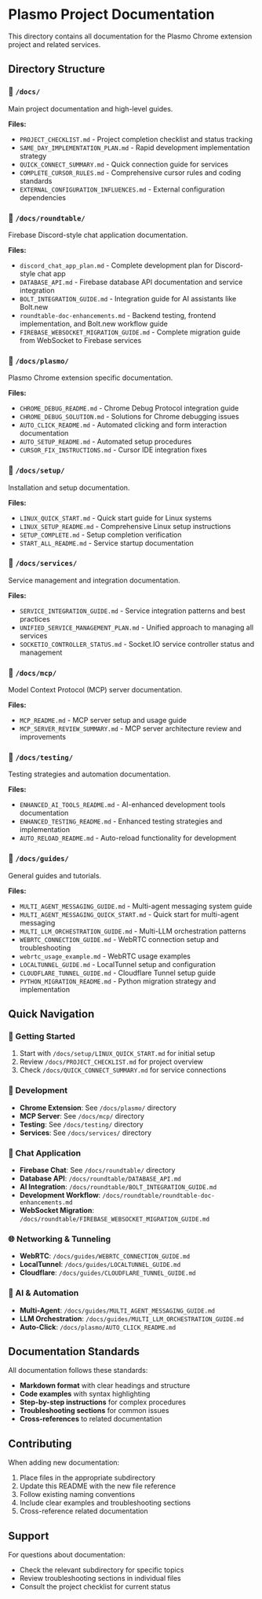 # Plasmo Project Documentation

This directory contains all documentation for the Plasmo Chrome extension project and related services.

## Directory Structure

### 📁 `/docs/`
Main project documentation and high-level guides.

**Files:**
- `PROJECT_CHECKLIST.md` - Project completion checklist and status tracking
- `SAME_DAY_IMPLEMENTATION_PLAN.md` - Rapid development implementation strategy
- `QUICK_CONNECT_SUMMARY.md` - Quick connection guide for services
- `COMPLETE_CURSOR_RULES.md` - Comprehensive cursor rules and coding standards
- `EXTERNAL_CONFIGURATION_INFLUENCES.md` - External configuration dependencies

### 📁 `/docs/roundtable/`
Firebase Discord-style chat application documentation.

**Files:**
- `discord_chat_app_plan.md` - Complete development plan for Discord-style chat app
- `DATABASE_API.md` - Firebase database API documentation and service integration
- `BOLT_INTEGRATION_GUIDE.md` - Integration guide for AI assistants like Bolt.new
- `roundtable-doc-enhancements.md` - Backend testing, frontend implementation, and Bolt.new workflow guide
- `FIREBASE_WEBSOCKET_MIGRATION_GUIDE.md` - Complete migration guide from WebSocket to Firebase services

### 📁 `/docs/plasmo/`
Plasmo Chrome extension specific documentation.

**Files:**
- `CHROME_DEBUG_README.md` - Chrome Debug Protocol integration guide
- `CHROME_DEBUG_SOLUTION.md` - Solutions for Chrome debugging issues
- `AUTO_CLICK_README.md` - Automated clicking and form interaction documentation
- `AUTO_SETUP_README.md` - Automated setup procedures
- `CURSOR_FIX_INSTRUCTIONS.md` - Cursor IDE integration fixes

### 📁 `/docs/setup/`
Installation and setup documentation.

**Files:**
- `LINUX_QUICK_START.md` - Quick start guide for Linux systems
- `LINUX_SETUP_README.md` - Comprehensive Linux setup instructions
- `SETUP_COMPLETE.md` - Setup completion verification
- `START_ALL_README.md` - Service startup documentation

### 📁 `/docs/services/`
Service management and integration documentation.

**Files:**
- `SERVICE_INTEGRATION_GUIDE.md` - Service integration patterns and best practices
- `UNIFIED_SERVICE_MANAGEMENT_PLAN.md` - Unified approach to managing all services
- `SOCKETIO_CONTROLLER_STATUS.md` - Socket.IO service controller status and management

### 📁 `/docs/mcp/`
Model Context Protocol (MCP) server documentation.

**Files:**
- `MCP_README.md` - MCP server setup and usage guide
- `MCP_SERVER_REVIEW_SUMMARY.md` - MCP server architecture review and improvements

### 📁 `/docs/testing/`
Testing strategies and automation documentation.

**Files:**
- `ENHANCED_AI_TOOLS_README.md` - AI-enhanced development tools documentation
- `ENHANCED_TESTING_README.md` - Enhanced testing strategies and implementation
- `AUTO_RELOAD_README.md` - Auto-reload functionality for development

### 📁 `/docs/guides/`
General guides and tutorials.

**Files:**
- `MULTI_AGENT_MESSAGING_GUIDE.md` - Multi-agent messaging system guide
- `MULTI_AGENT_MESSAGING_QUICK_START.md` - Quick start for multi-agent messaging
- `MULTI_LLM_ORCHESTRATION_GUIDE.md` - Multi-LLM orchestration patterns
- `WEBRTC_CONNECTION_GUIDE.md` - WebRTC connection setup and troubleshooting
- `webrtc_usage_example.md` - WebRTC usage examples
- `LOCALTUNNEL_GUIDE.md` - LocalTunnel setup and configuration
- `CLOUDFLARE_TUNNEL_GUIDE.md` - Cloudflare Tunnel setup guide
- `PYTHON_MIGRATION_README.md` - Python migration strategy and implementation

## Quick Navigation

### 🚀 Getting Started
1. Start with `/docs/setup/LINUX_QUICK_START.md` for initial setup
2. Review `/docs/PROJECT_CHECKLIST.md` for project overview
3. Check `/docs/QUICK_CONNECT_SUMMARY.md` for service connections

### 🔧 Development
- **Chrome Extension**: See `/docs/plasmo/` directory
- **MCP Server**: See `/docs/mcp/` directory  
- **Testing**: See `/docs/testing/` directory
- **Services**: See `/docs/services/` directory

### 💬 Chat Application
- **Firebase Chat**: See `/docs/roundtable/` directory
- **Database API**: `/docs/roundtable/DATABASE_API.md`
- **AI Integration**: `/docs/roundtable/BOLT_INTEGRATION_GUIDE.md`
- **Development Workflow**: `/docs/roundtable/roundtable-doc-enhancements.md`
- **WebSocket Migration**: `/docs/roundtable/FIREBASE_WEBSOCKET_MIGRATION_GUIDE.md`

### 🌐 Networking & Tunneling
- **WebRTC**: `/docs/guides/WEBRTC_CONNECTION_GUIDE.md`
- **LocalTunnel**: `/docs/guides/LOCALTUNNEL_GUIDE.md`
- **Cloudflare**: `/docs/guides/CLOUDFLARE_TUNNEL_GUIDE.md`

### 🤖 AI & Automation
- **Multi-Agent**: `/docs/guides/MULTI_AGENT_MESSAGING_GUIDE.md`
- **LLM Orchestration**: `/docs/guides/MULTI_LLM_ORCHESTRATION_GUIDE.md`
- **Auto-Click**: `/docs/plasmo/AUTO_CLICK_README.md`

## Documentation Standards

All documentation follows these standards:
- **Markdown format** with clear headings and structure
- **Code examples** with syntax highlighting
- **Step-by-step instructions** for complex procedures
- **Troubleshooting sections** for common issues
- **Cross-references** to related documentation

## Contributing

When adding new documentation:
1. Place files in the appropriate subdirectory
2. Update this README with the new file reference
3. Follow existing naming conventions
4. Include clear examples and troubleshooting sections
5. Cross-reference related documentation

## Support

For questions about documentation:
- Check the relevant subdirectory for specific topics
- Review troubleshooting sections in individual files
- Consult the project checklist for current status 